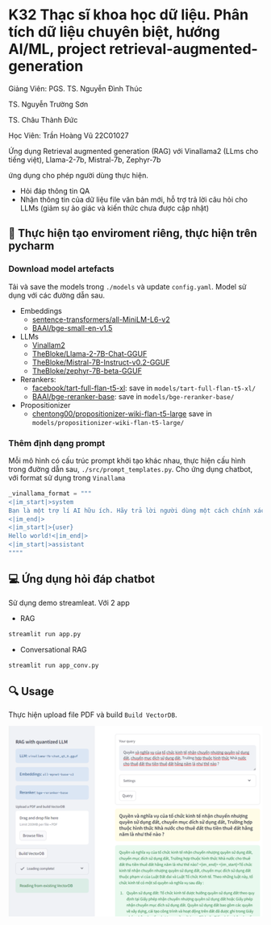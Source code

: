 # K32 Thạc sĩ khoa học dữ liệu. Phân tích dữ liệu chuyên biệt, hướng AI/ML, project retrieval-augmented-generation
Giảng Viên: PGS. TS. Nguyễn Đình Thúc

TS. Nguyễn Trường Sơn

TS. Châu Thành Đức

Học Viên: Trần Hoàng Vũ 22C01027

Ứng dụng Retrieval augmented generation (RAG) với Vinallama2 (LLms cho tiếng việt), Llama-2-7b, Mistral-7b, Zephyr-7b

ứng dụng cho phép người dùng thực hiện.
- Hỏi đáp thông tin QA
- Nhận thông tin của dữ liệu file văn bản mới, hỗ trợ trả lời câu hỏi cho LLMs (giảm sự ảo giác và kiến thức chưa được cập nhật)


## 🔧 Thực hiện tạo enviroment riêng, thực hiện trên pycharm



### Download model artefacts

Tải và save the models trong `./models` và update `config.yaml`. Model sử dụng với các đường dẫn sau.
- Embeddings
    - [sentence-transformers/all-MiniLM-L6-v2](https://huggingface.co/sentence-transformers/all-MiniLM-L6-v2)
    - [BAAI/bge-small-en-v1.5](https://huggingface.co/BAAI/bge-small-en-v1.5)
- LLMs
    - [Vinallam2](https://huggingface.co/vilm/vinallama-7b-chat-GGUF/tree/main)
    - [TheBloke/Llama-2-7B-Chat-GGUF](https://huggingface.co/TheBloke/Llama-2-7B-Chat-GGUF)
    - [TheBloke/Mistral-7B-Instruct-v0.2-GGUF](https://huggingface.co/TheBloke/Mistral-7B-Instruct-v0.2-GGUF)
    - [TheBloke/zephyr-7B-beta-GGUF](https://huggingface.co/TheBloke/zephyr-7B-beta-GGUF)
- Rerankers:
    - [facebook/tart-full-flan-t5-xl](https://huggingface.co/facebook/tart-full-flan-t5-xl): save in `models/tart-full-flan-t5-xl/`
    - [BAAI/bge-reranker-base](https://huggingface.co/BAAI/bge-reranker-base): save in `models/bge-reranker-base/`
- Propositionizer
    - [chentong00/propositionizer-wiki-flan-t5-large](https://huggingface.co/chentong00/propositionizer-wiki-flan-t5-large) save in `models/propositionizer-wiki-flan-t5-large/`


### Thêm định dạng prompt

Mỗi mô hình có cấu trúc prompt khởi tạo khác nhau, thực hiện cấu hình trong đường dẫn sau,  `./src/prompt_templates.py`. Cho ứng dụng chatbot, với format sử dụng trong `Vinallama` 
```python
_vinallama_format = """
<|im_start|>system
Bạn là một trợ lí AI hữu ích. Hãy trả lời người dùng một cách chính xác.
<|im_end|>
<|im_start|>{user}
Hello world!<|im_end|>
<|im_start|>assistant
""""
```



## 💻 Ứng dụng hỏi đáp chatbot

Sử dụng demo streamleat. Với 2 app
- RAG
```bash
streamlit run app.py
```

- Conversational RAG
```bash
streamlit run app_conv.py
```


## 🔍 Usage

Thực hiện upload file PDF và build `Build VectorDB`. 

![screenshot](./assets/IMGUD.png)
